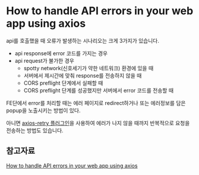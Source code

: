 # How to handle API errors in your web app using axios

api를 호출했을 때 오류가 발생하는 시나리오는 크게 3가지가 있습니다.

- api response에 error 코드를 가지는 경우
- api request가 불가한 경우
  - spotty network(신호세기가 약한 네트워크) 환경에 있을 때
  - 서버에서 제시간에 맞춰 response를 전송하지 않을 때
  - CORS preflight 단계에서 실패할 때
  - CORS preflight 단계를 성공했지만 서버에서 error 코드를 전송할 때

FE단에서 error를 처리할 때는 에러 페이지로 redirect하거나 또는 에러정보를 담은 popup을 노출시키는 방법이 있다.

아니면 [axios-retry 플러그인](https://github.com/softonic/axios-retry)을 사용하여 에러가 나지 않을 때까지 반복적으로 요청을 전송하는 방법도 있습니다.

## 참고자료

[How to handle API errors in your web app using axios](https://www.intricatecloud.io/2020/03/how-to-handle-api-errors-in-your-web-app-using-axios/)
